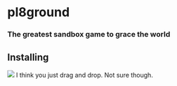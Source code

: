 # pl8ground
### The greatest sandbox game to grace the world

## Installing
<img src="https://img.shields.io/github/last-commit/pepper01302/pl8ground?style=plastic">
I think you just drag and drop. Not sure though.